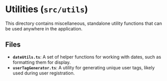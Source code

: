 # Utilities (`src/utils`)

This directory contains miscellaneous, standalone utility functions that can be used anywhere in the application.

## Files

-   **`dateUtils.ts`**: A set of helper functions for working with dates, such as formatting them for display.
-   **`userTagGenerator.ts`**: A utility for generating unique user tags, likely used during user registration. 
